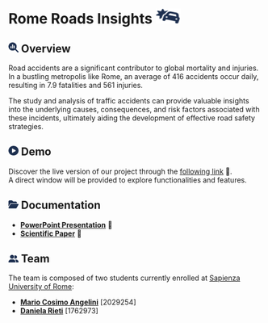 # Rome Roads Insights <img src="dataset/img/icons/car-burst.svg" width="50" height="30">

## <img src="dataset/img/icons/glass.svg" width="20" height="20"> Overview
Road accidents are a significant contributor to global mortality and injuries. 
In a bustling metropolis like Rome, an average of 416 accidents occur daily, resulting in 7.9 fatalities and 561 injuries. 

The study and analysis of traffic accidents can provide valuable insights into the underlying causes, consequences, and risk factors associated with these incidents, ultimately aiding the development of effective road safety strategies.

## <img src="dataset/img/icons/play.svg" width="20" height="19"> Demo 
Discover the live version of our project through the [following link](https://2029254.github.io/RomeRoadsInsights/) 🔗.<br> A direct window will be provided to explore functionalities and features.

## <img src="dataset/img/icons/folder.svg" width="20" height="18"> Documentation
* [**PowerPoint Presentation**](https://github.com/2029254) 🔗<br>
* [**Scientific Paper**](https://github.com/danielarieti) 🔗<br>

## <img src="dataset/img/icons/user-team.svg" width="20" height="15"> Team 
The team is composed of two students currently enrolled at [Sapienza University of Rome](https://www.uniroma1.it/it/pagina-strutturale/home):
* [**Mario Cosimo Angelini**](https://github.com/2029254) [2029254] <br>
* [**Daniela Rieti**](https://github.com/danielarieti) [1762973] <br>
